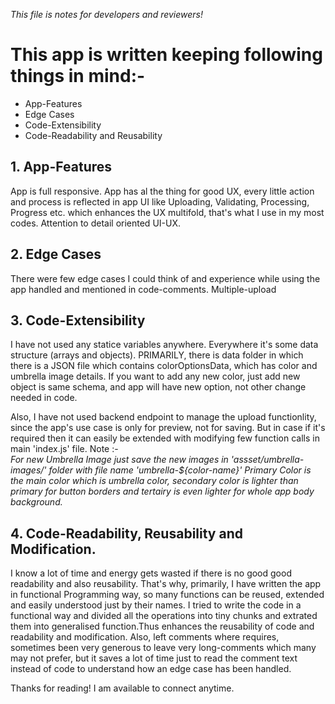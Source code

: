 _This file is notes for developers and reviewers!_

# This app is written keeping following things in mind:-

- App-Features
- Edge Cases
- Code-Extensibility
- Code-Readability and Reusability

## 1. App-Features

App is full responsive.
App has al the thing for good UX, every little action and process is reflected in app UI like Uploading, Validating, Processing, Progress etc. which enhances the UX multifold, that's what I use in my most codes. Attention to detail oriented UI-UX.

## 2. Edge Cases

There were few edge cases I could think of and experience while using the app handled and mentioned in code-comments.
Multiple-upload

## 3. Code-Extensibility

I have not used any statice variables anywhere. Everywhere it's some data structure (arrays and objects).
PRIMARILY, there is data folder in which there is a JSON file which contains colorOptionsData, which has color and umbrella image details.
If you want to add any new color, just add new object is same schema, and app will have new option, not other change needed in code.

Also, I have not used backend endpoint to manage the upload functionlity, since the app's use case is only for preview, not for saving. But in case if it's required then it can easily be extended with modifying few function calls in main 'index.js' file.
Note :-  
_For new Umbrella Image just save the new images in 'assset/umbrella-images/' folder with file name 'umbrella-${color-name}'_
_Primary Color is the main color which is umbrella color, secondary color is lighter than primary for button borders and tertairy is even lighter for whole app body background._

## 4. Code-Readability, Reusability and Modification.

I know a lot of time and energy gets wasted if there is no good good readability and also reusability.
That's why, primarily, I have written the app in functional Programming way, so many functions can be reused, extended and easily understood just by their names.
I tried to write the code in a functional way and divided all the operations into tiny chunks and extrated them into generalised function.Thus enhances the reusability of code and readability and modification.
Also, left comments where requires, sometimes been very generous to leave very long-comments which many may not prefer, but it saves a lot of time just to read the comment text instead of code to understand how an edge case has been handled.

Thanks for reading!
I am available to connect anytime.
